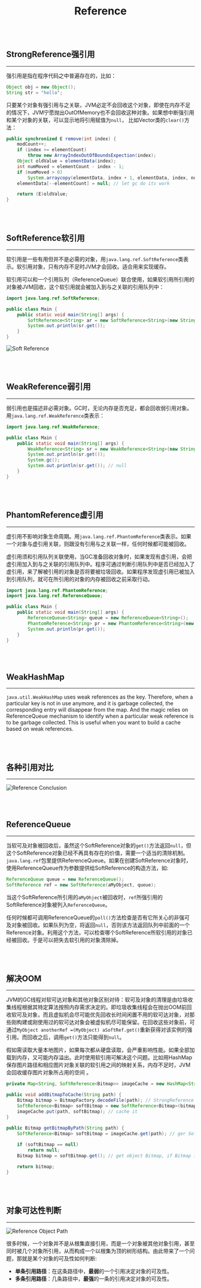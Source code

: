 # <center>Reference</center>

<br></br>



## StrongReference强引用
----
强引用是指在程序代码之中普遍存在的，比如：

```java
Object obj = new Object();
String str = "hello";
```

只要某个对象有强引用与之关联，JVM必定不会回收这个对象，即使在内存不足的情况下，JVM宁愿抛出OutOfMemory也不会回收这种对象。如果想中断强引用和某个对象的关联，可以显示地将引用赋值为`null`， 比如Vector类的`clear()`方法：

```java
public synchronized E remove(int index) {
    modCount++;
    if (index >= elementCount)
        throw new ArrayIndexOutOfBoundsExpection(index);
    Object oldValue = elementData(index);
    int numMoved = elementCount - index - 1;
    if (numMoved > 0)
        System.arraycopy(elementData, index + 1, elementData, index, numMoved);
    elementData[--elementCount] = null; // let gc do its work

    return (E)oldValue;
}
```

<br></br>



## SoftReference软引用
----
软引用是一些有用但并不是必需的对象，用`java.lang.ref.SoftReference`类表示。软引用对象，只有内存不足时JVM才会回收。适合用来实现缓存。

软引用可以和一个引用队列（ReferenceQueue）联合使用，如果软引用所引用的对象被JVM回收，这个软引用就会被加入到与之关联的引用队列中：

```java
import java.lang.ref.SoftReference;

public class Main {
    public static void main(String[] args) {
        SoftReference<String> ar = new SoftReference<String>(new String("hello"));
        System.out.println(sr.get());
    }
}
```

![Soft Reference](./Images/soft_reference.png)

<br></br>



## WeakReference弱引用
----
弱引用也是描述非必需对象。GC时，无论内存是否充足，都会回收弱引用对象。用`java.lang.ref.WeakReference`类表示：

```java
import java.lang.ref.WeakReference;

public class Main {
    public static void main(String[] args) {
        WeakReference<String> sr = new WeakReference<String>(new String("hello"));
        System.out.println(sr.get());
        System.gc(); 
        System.out.println(sr.get()); // null
    }
}
```

<br></br>



## PhantomReference虚引用
----
虚引用不影响对象生命周期。用`java.lang.ref.PhantomReference`类表示。如果一个对象与虚引用关联，则跟没有引用与之关联一样，任何时候都可能被回收。

虚引用须和引用队列关联使用，当GC准备回收对象时，如果发现有虚引用，会把虚引用加入到与之关联的引用队列中。程序可通过判断引用队列中是否已经加入了虚引用，来了解被引用的对象是否将要被垃圾回收。如果程序发现虚引用已被加入到引用队列，就可在所引用的对象的内存被回收之前采取行动。

```java
import java.lang.ref.PhantomReference;
import java.lang.ref.ReferenceQueue;

public class Main {
    public static void main(String[] args) {
        ReferenceQueue<String> queue = new ReferenceQueue<String>();
        PhantomReference<String> pr = new PhantomReference<String>(new String("hello"), queue);
        System.out.println(pr.get());
    }
}
```

<br></br>



## WeakHashMap
----
`java.util.WeakHashMap` uses weak references as the key. Therefore, when a particular key is not in use anymore, and it is garbage collected, the corresponding entry will disappear from the map. And the magic relies on ReferenceQueue mechanism to identify when a particular weak reference is to be garbage collected. This is useful when you want to build a cache based on weak references. 

<br></br>



## 各种引用对比
----

![Reference Conclusion](./Images/reference_conclusion.png)

<br></br>



## ReferenceQueue
----
当软可及对象被回收后，虽然这个SoftReference对象的`get()`方法返回`null`，但这个SoftReference对象已经不再具有存在的价值，需要一个适当的清除机制。`java.lang.ref`包里提供ReferenceQueue。如果在创建SoftReference对象时，使用ReferenceQueue作为参数提供给SoftReference的构造方法，如:

```java
ReferenceQueue queue = new ReferenceQueue();
SoftReference ref = new SoftReference(aMyObject, queue);
```

当这个SoftReference所引用的`aMyOhject`被回收时，`ref`所强引用的SoftReference对象被列入`ReferenceQueue`。 

任何时候都可调用ReferenceQueue的`poll()`方法检查是否有它所关心的非强可及对象被回收。如果队列为空，将返回`null`，否则该方法返回队列中前面的一个Reference对象。利用这个方法，可以检查哪个SoftReference所软引用的对象已经被回收。于是可以把失去软引用的对象清除掉。

<br></br>



## 解决OOM
----
JVM的GC线程对软可达对象和其他对象区别对待：软可及对象的清理是由垃圾收集线程根据其特定算法按照内存需求决定的。即垃圾收集线程会在抛出OOM前回收软可及对象，而且虚拟机会尽可能优先回收长时间闲置不用的软可达对象，对那些刚构建或刚使用过的软可达对象会被虚拟机尽可能保留。在回收这些对象前，可通过`MyObject anotherRef =(MyObject) aSoftRef.get()`重新获得对该实例的强引用。而回收之后，调用`get()`方法只能得到`null`。
        
假如需读取大量本地图片，如果每次都从硬盘读取，会严重影响性能。如果全部加载到内存，又可能内存溢出。此时使用软引用可解决这个问题。比如用HashMap保存图片路径和相应图片对象关联的软引用之间的映射关系，内存不足时，JVM会回收缓存图片对象所占用的空间 。

```java
private Map<String, SoftReference<Bitmap>> imageCache = new HashMap<String, SoftReference<Bitmap>>();

public void addBitmapToCache(String path) {
    Bitmap bitmap = BitmapFactory.decodeFile(path); // StrongReference
    SoftReference<Bitmap> softBitmap = new SoftReference<Bitmap>(bitmap); // SoftReference
    imageCache.put(path, softBitmap); // cache it
}

public Bitmap getBitmapByPath(String path) {
    SoftReference<Bitmap> softBitmap = imageCache.get(path); // ger SoftReference object Bitmap from cache
    
    if (softBitmap == null)
        return null;
    Bitmap bitmap = softBitmap.get(); // get object Bitmap, if Bitmap is reclaimed, it will be null

    return bitmap;
}
```

<br></br>



## 对象可达性判断
----

![Reference Object Path](./Images/reference_path.png)

很多时候，一个对象并不是从根集直接引用，而是一个对象被其他对象引用，甚至同时被几个对象所引用，从而构成一个以根集为顶的树形结构。由此带来了一个问题，那就是某个对象的可及性如何判断:
* **单条引用路径**：在这条路径中，**最弱**的一个引用决定对象的可及性。
* **多条引用路径**：几条路径中，**最强**的一条的引用决定对象的可及性。

<br></br>
